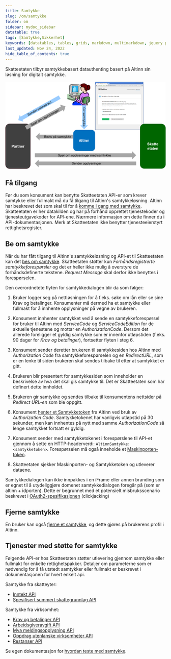 ```yaml
---
title: Samtykke
slug: /om/samtykke
folder: om
sidebar: mydoc_sidebar
datatable: true
tags: [Samtykke,Sikkerhet]
keywords: [datatables, tables, grids, markdown, multimarkdown, jquery plugins]
last_updated: Nov 24, 2022
hide_table_of_contents: true
---
```

<Summary> Skatteetaten tilbyr samtykkebasert datauthenting basert på Altinn sin løsning for digitalt samtykke.</Summary>

[![illustrasjon av samtykkeprosessen](../../static/img/samtykke.png)](../../static/img/samtykke.png)

## Få tilgang
Før du som konsument kan benytte Skatteetaten API-er som krever samtykke eller fullmakt må du få tilgang til Altinn's samtykkeløsning. Altinn har beskrevet det som skal til for å [komme i gang med samtykke](https://altinn.github.io/docs/utviklingsguider/samtykke/datakonsument/komme-i-gang). Skatteetaten er her datakilden og har på forhånd opprettet tjenestekoder og tjenesteutgavekoder for API-ene. Nærmere informasjon om dette finner du i API-dokumentasjonen. Merk at Skatteetaten ikke benytter tjenesteeierstyrt rettighetsregister.

## Be om samtykke
Når du har fått tilgang til Altinn's samtykkeløsning og API-et til Skatteetaten kan det [bes om samtykke](https://altinn.github.io/docs/utviklingsguider/samtykke/datakonsument/be-om-samtykke). Skatteetaten støtter kun *Forhåndsregistrerte samtykkeforespørsler* og det er heller ikke mulig å overstyre de forhåndsdefinerte tekstene. *Request Message* skal derfor ikke benyttes i forespørselen. 

Den overordnetete flyten for samtykkedialogen blir da som følger:
1. Bruker logger seg på nettløsningen for å f.eks. søke om lån eller se sine Krav og betalinger. Konsumenter må dermed ha et samtykke eller fullmakt for å innhente opplysninger på vegne av brukeren.

2. Konsument innhenter samtykket ved å sende en samtykkeforespørsel for bruker til Altinn med *ServiceCode* og *ServiceCodeEdition* for de aktuelle tjenestene og mottar en *AuthorizationCode*. Dersom det allerede foreligger et gyldig samtykke som er innenfor utløpstiden (f.eks. 90 dager for *Krav og betalinger*), fortsetter flyten i steg 6.  
 
3. Konsument sender deretter brukeren til samtykkesiden hos Altinn med *Authorization Code* fra samtykkeforespørselen og en *RedirectURL*, som er en lenke til siden brukeren skal sendes tilbake til etter at samtykket er gitt.
 
4. Brukeren blir presentert for samtykkesiden som inneholder en beskrivelse av hva det skal gis samtykke til. Det er Skatteetaten som har definert dette innholdet.

5. Brukeren gir samtykke og sendes tilbake til konsumentens nettsider på *Redirect URL-en* som ble oppgitt.

6. Konsument [henter et Samtykketoken](https://altinn.github.io/docs/utviklingsguider/samtykke/datakonsument/hente-token) fra Altinn ved bruk av *Authorization Code*. Samtykketokenet har vanligvis utløpstid på 30 sekunder, men kan innhentes på nytt med samme *AuthorizationCode* så lenge samtykket fortsatt er gyldig.

7. Konsument sender med samtykketokenet i forespørslene til API-et gjennom å sette en HTTP-headerverdi: `AltinnSamtykke: <samtykketoken>`. Forespørselen må også inneholde et [Maskinporten-token](./sikkerhet.md).

8. Skatteetaten sjekker Maskinporten- og Samtykketoken og utleverer dataene.
 
<InfoMessageBar>

Samtykkedialogen kan ikke innpakkes i en iFrame eller annen branding som er egnet til å utydeliggjøre domenet samtykkedialogen foregår på (som er altinn + idporten). Dette er begrunnet med et potensielt misbruksscenario beskrevet i [OAuth2-spesifikasjonen](https://tools.ietf.org/html/draft-ietf-oauth-v2-23#section-10.13) (clickjacking)
 
 </InfoMessageBar>

## Fjerne samtykke

En bruker kan også [fjerne et samtykke](https://info.altinn.no/hjelp/profil/samtykke/), og dette gjøres på brukerens profil i Altinn. 


## Tjenester med støtte for samtykke

Følgende API-er hos Skatteetaten støtter utlevering gjennom samtykke eller fullmakt for enkelte rettighetspakker. Detaljer om parameterne som er nødvendig for å få utstedt samtykker eller fullmakt er beskrevet i dokumentasjonen for hvert enkelt api.

Samtykke fra skatteyter:
  - [Inntekt API](../api/inntekt.md)
  - [Spesifisert summert skattegrunnlag API](../api/spesifisertsummertskattegrunnlag.md)
    
Samtykke fra virksomhet:
  - [Krav og betalinger API](../api/kravogbetalinger.md)
  - [Arbeidsgiveravgift API](../api/arbeidsgiveravgift.md)
  - [Mva meldingsopplysning API](../api/mva_meldingsopplysning.md)
  - [Oppdrag utenlanske virksomheter API](../api/oppdragutenlandskevirksomheter.md)
  - [Restanser API](../api/restanser.md)

Se egen dokumentasjon for [hvordan teste med samtykke](../test/testavsamtykke.md).
